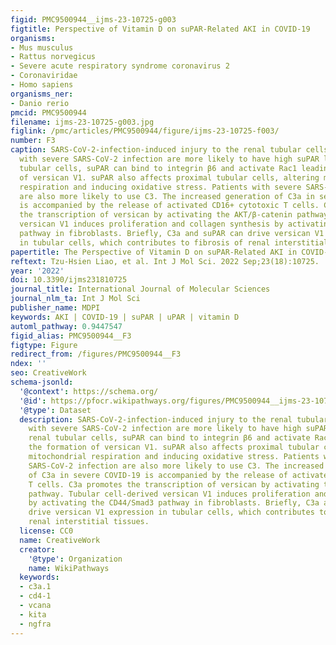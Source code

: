 ```yaml
---
figid: PMC9500944__ijms-23-10725-g003
figtitle: Perspective of Vitamin D on suPAR-Related AKI in COVID-19
organisms:
- Mus musculus
- Rattus norvegicus
- Severe acute respiratory syndrome coronavirus 2
- Coronaviridae
- Homo sapiens
organisms_ner:
- Danio rerio
pmcid: PMC9500944
filename: ijms-23-10725-g003.jpg
figlink: /pmc/articles/PMC9500944/figure/ijms-23-10725-f003/
number: F3
caption: SARS-CoV-2-infection-induced injury to the renal tubular cells. Patients
  with severe SARS-CoV-2 infection are more likely to have high suPAR levels. In renal
  tubular cells, suPAR can bind to integrin β6 and activate Rac1 leading to the formation
  of versican V1. suPAR also affects proximal tubular cells, altering mitochondrial
  respiration and inducing oxidative stress. Patients with severe SARS-CoV-2 infection
  are also more likely to use C3. The increased generation of C3a in severe COVID-19
  is accompanied by the release of activated CD16+ cytotoxic T cells. C3a promotes
  the transcription of versican by activating the AKT/β-catenin pathway. Tubular cell-derived
  versican V1 induces proliferation and collagen synthesis by activating the CD44/Smad3
  pathway in fibroblasts. Briefly, C3a and suPAR can drive versican V1 expression
  in tubular cells, which contributes to fibrosis of renal interstitial tissues.
papertitle: The Perspective of Vitamin D on suPAR-Related AKI in COVID-19.
reftext: Tzu-Hsien Liao, et al. Int J Mol Sci. 2022 Sep;23(18):10725.
year: '2022'
doi: 10.3390/ijms231810725
journal_title: International Journal of Molecular Sciences
journal_nlm_ta: Int J Mol Sci
publisher_name: MDPI
keywords: AKI | COVID-19 | suPAR | uPAR | vitamin D
automl_pathway: 0.9447547
figid_alias: PMC9500944__F3
figtype: Figure
redirect_from: /figures/PMC9500944__F3
ndex: ''
seo: CreativeWork
schema-jsonld:
  '@context': https://schema.org/
  '@id': https://pfocr.wikipathways.org/figures/PMC9500944__ijms-23-10725-g003.html
  '@type': Dataset
  description: SARS-CoV-2-infection-induced injury to the renal tubular cells. Patients
    with severe SARS-CoV-2 infection are more likely to have high suPAR levels. In
    renal tubular cells, suPAR can bind to integrin β6 and activate Rac1 leading to
    the formation of versican V1. suPAR also affects proximal tubular cells, altering
    mitochondrial respiration and inducing oxidative stress. Patients with severe
    SARS-CoV-2 infection are also more likely to use C3. The increased generation
    of C3a in severe COVID-19 is accompanied by the release of activated CD16+ cytotoxic
    T cells. C3a promotes the transcription of versican by activating the AKT/β-catenin
    pathway. Tubular cell-derived versican V1 induces proliferation and collagen synthesis
    by activating the CD44/Smad3 pathway in fibroblasts. Briefly, C3a and suPAR can
    drive versican V1 expression in tubular cells, which contributes to fibrosis of
    renal interstitial tissues.
  license: CC0
  name: CreativeWork
  creator:
    '@type': Organization
    name: WikiPathways
  keywords:
  - c3a.1
  - cd4-1
  - vcana
  - kita
  - ngfra
---
```

